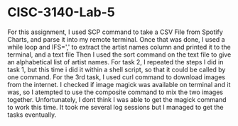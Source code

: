 # CISC-3140-Lab-5
For this assignment, I used SCP command to take a CSV File from Spotify Charts, and parse it into my remote terminal.
Once that was done, I used a while loop and IFS=',' to extract the artist names column and printed it to the terminal, and a text file
Then I used the sort command on the text file to give an alphabetical list of artist names. 
For task 2, I repeated the steps I did in task 1, but this time i did it within a shell script, so that it could be called by one command.
For the 3rd task, I used curl command to download images from the internet. 
I checked if image magick was available on terminal and it was, so I atempted to use the composite command to mix the two images together.
Unfortunately, I dont think I was able to get the magick command to work this time. 
It took me several log sessions but I managed to get the tasks eventually. 

